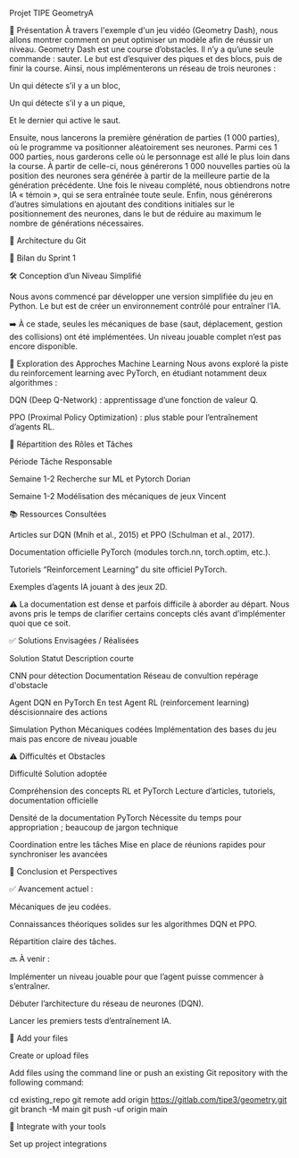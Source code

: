 Projet TIPE GeometryA

📖 Présentation
À travers l'exemple d'un jeu vidéo (Geometry Dash), nous allons montrer comment on peut optimiser un modèle afin de réussir un niveau.
Geometry Dash est une course d’obstacles. Il n’y a qu’une seule commande : sauter. Le but est d’esquiver des piques et des blocs, puis de finir la course.
Ainsi, nous implémenterons un réseau de trois neurones :


Un qui détecte s’il y a un bloc,


Un qui détecte s’il y a un pique,


Et le dernier qui active le saut.


Ensuite, nous lancerons la première génération de parties (1 000 parties), où le programme va positionner aléatoirement ses neurones. Parmi ces 1 000 parties, nous garderons celle où le personnage est allé le plus loin dans la course. À partir de celle-ci, nous générerons 1 000 nouvelles parties où la position des neurones sera générée à partir de la meilleure partie de la génération précédente.
Une fois le niveau complété, nous obtiendrons notre IA « témoin », qui se sera entraînée toute seule.
Enfin, nous générerons d’autres simulations en ajoutant des conditions initiales sur le positionnement des neurones, dans le but de réduire au maximum le nombre de générations nécessaires.

📂 Architecture du Git

🔎 Bilan du Sprint 1

🛠️ Conception d’un Niveau Simplifié

Nous avons commencé par développer une version simplifiée du jeu en Python.
Le but est de créer un environnement contrôlé pour entraîner l’IA.

➡️ À ce stade, seules les mécaniques de base (saut, déplacement, gestion des collisions) ont été implémentées.
Un niveau jouable complet n’est pas encore disponible.

🧠 Exploration des Approches Machine Learning
Nous avons exploré la piste du reinforcement learning avec PyTorch, en étudiant notamment deux algorithmes :


DQN (Deep Q-Network) : apprentissage d’une fonction de valeur Q.


PPO (Proximal Policy Optimization) : plus stable pour l’entraînement d’agents RL.



👥 Répartition des Rôles et Tâches



Période
Tâche
Responsable




Semaine 1-2
Recherche sur ML et Pytorch
Dorian


Semaine 1-2
Modélisation des mécaniques de jeux
Vincent




📚 Ressources Consultées


Articles sur DQN (Mnih et al., 2015) et PPO (Schulman et al., 2017).


Documentation officielle PyTorch (modules torch.nn, torch.optim, etc.).


Tutoriels “Reinforcement Learning” du site officiel PyTorch.


Exemples d’agents IA jouant à des jeux 2D.



⚠️ La documentation est dense et parfois difficile à aborder au départ.
Nous avons pris le temps de clarifier certains concepts clés avant d’implémenter quoi que ce soit.


✅ Solutions Envisagées / Réalisées



Solution
Statut
Description courte




CNN pour détection
Documentation
Réseau de convultion repérage d'obstacle


Agent DQN en PyTorch
En test
Agent RL (reinforcement learning) déscisionnaire des actions


Simulation Python
Mécaniques codées
Implémentation des bases du jeu mais pas encore de niveau jouable




⚠️ Difficultés et Obstacles



Difficulté
Solution adoptée




Compréhension des concepts RL et PyTorch
Lecture d’articles, tutoriels, documentation officielle


Densité de la documentation PyTorch
Nécessite du temps pour appropriation ; beaucoup de jargon technique


Coordination entre les tâches
Mise en place de réunions rapides pour synchroniser les avancées




📌 Conclusion et Perspectives

✅ Avancement actuel :


Mécaniques de jeu codées.


Connaissances théoriques solides sur les algorithmes DQN et PPO.


Répartition claire des tâches.


🔜 À venir :


Implémenter un niveau jouable pour que l’agent puisse commencer à s’entraîner.


Débuter l’architecture du réseau de neurones (DQN).


Lancer les premiers tests d’entraînement IA.



📁 Add your files


 Create or upload files

 Add files using the command line or push an existing Git repository with the following command:


cd existing_repo
git remote add origin https://gitlab.com/tipe3/geometry.git
git branch -M main
git push -uf origin main



🔧 Integrate with your tools


 Set up project integrations
